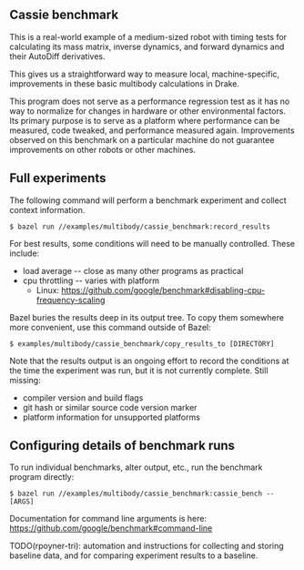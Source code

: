Cassie benchmark
----------------

This is a real-world example of a medium-sized robot with timing
tests for calculating its mass matrix, inverse dynamics, and
forward dynamics and their AutoDiff derivatives.

This gives us a straightforward way to measure local,
machine-specific, improvements in these basic multibody calculations
in Drake.

This program does not serve as a performance regression test as it has
no way to normalize for changes in hardware or other environmental
factors. Its primary purpose is to serve as a platform where
performance can be measured, code tweaked, and performance measured
again. Improvements observed on this benchmark on a particular machine
do not guarantee improvements on other robots or other machines.

## Full experiments

The following command will perform a benchmark experiment and
collect context information.

    $ bazel run //examples/multibody/cassie_benchmark:record_results

For best results, some conditions will need to be manually
controlled. These include:

* load average -- close as many other programs as practical
* cpu throttling -- varies with platform
  * Linux: https://github.com/google/benchmark#disabling-cpu-frequency-scaling

Bazel buries the results deep in its output tree. To copy them
somewhere more convenient, use this command outside of Bazel:

    $ examples/multibody/cassie_benchmark/copy_results_to [DIRECTORY]

Note that the results output is an ongoing effort to record the
conditions at the time the experiment was run, but it is not currently
complete. Still missing:

 * compiler version and build flags
 * git hash or similar source code version marker
 * platform information for unsupported platforms

## Configuring details of benchmark runs

To run individual benchmarks, alter output, etc., run the
benchmark program directly:

    $ bazel run //examples/multibody/cassie_benchmark:cassie_bench -- [ARGS]

Documentation for command line arguments is here:
https://github.com/google/benchmark#command-line

TODO(rpoyner-tri): automation and instructions for collecting and
storing baseline data, and for comparing experiment results to a
baseline.
